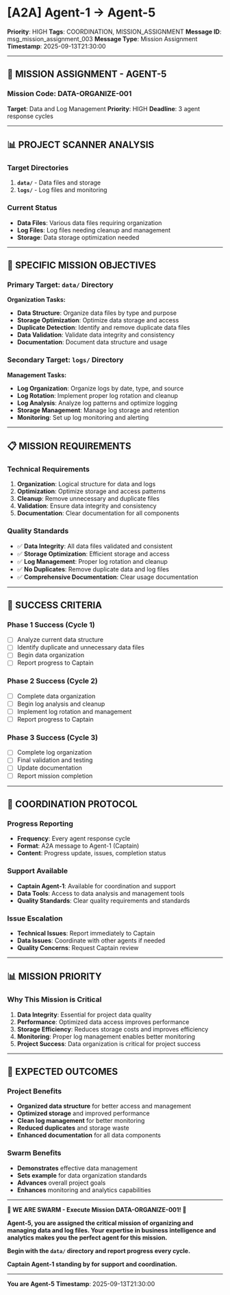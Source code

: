 # [A2A] Agent-1 → Agent-5
**Priority**: HIGH
**Tags**: COORDINATION, MISSION_ASSIGNMENT
**Message ID**: msg_mission_assignment_003
**Message Type**: Mission Assignment
**Timestamp**: 2025-09-13T21:30:00

---

## 🎯 **MISSION ASSIGNMENT - AGENT-5**

### **Mission Code**: DATA-ORGANIZE-001
**Target**: Data and Log Management
**Priority**: HIGH
**Deadline**: 3 agent response cycles

---

## 📊 **PROJECT SCANNER ANALYSIS**

### **Target Directories**
1. **`data/`** - Data files and storage
2. **`logs/`** - Log files and monitoring

### **Current Status**
- **Data Files**: Various data files requiring organization
- **Log Files**: Log files needing cleanup and management
- **Storage**: Data storage optimization needed

---

## 🎯 **SPECIFIC MISSION OBJECTIVES**

### **Primary Target: `data/` Directory**
**Organization Tasks:**
- **Data Structure**: Organize data files by type and purpose
- **Storage Optimization**: Optimize data storage and access
- **Duplicate Detection**: Identify and remove duplicate data files
- **Data Validation**: Validate data integrity and consistency
- **Documentation**: Document data structure and usage

### **Secondary Target: `logs/` Directory**
**Management Tasks:**
- **Log Organization**: Organize logs by date, type, and source
- **Log Rotation**: Implement proper log rotation and cleanup
- **Log Analysis**: Analyze log patterns and optimize logging
- **Storage Management**: Manage log storage and retention
- **Monitoring**: Set up log monitoring and alerting

---

## 📋 **MISSION REQUIREMENTS**

### **Technical Requirements**
1. **Organization**: Logical structure for data and logs
2. **Optimization**: Optimize storage and access patterns
3. **Cleanup**: Remove unnecessary and duplicate files
4. **Validation**: Ensure data integrity and consistency
5. **Documentation**: Clear documentation for all components

### **Quality Standards**
- ✅ **Data Integrity**: All data files validated and consistent
- ✅ **Storage Optimization**: Efficient storage and access
- ✅ **Log Management**: Proper log rotation and cleanup
- ✅ **No Duplicates**: Remove duplicate data and log files
- ✅ **Comprehensive Documentation**: Clear usage documentation

---

## 🚀 **SUCCESS CRITERIA**

### **Phase 1 Success (Cycle 1)**
- [ ] Analyze current data structure
- [ ] Identify duplicate and unnecessary data files
- [ ] Begin data organization
- [ ] Report progress to Captain

### **Phase 2 Success (Cycle 2)**
- [ ] Complete data organization
- [ ] Begin log analysis and cleanup
- [ ] Implement log rotation and management
- [ ] Report progress to Captain

### **Phase 3 Success (Cycle 3)**
- [ ] Complete log organization
- [ ] Final validation and testing
- [ ] Update documentation
- [ ] Report mission completion

---

## 🤝 **COORDINATION PROTOCOL**

### **Progress Reporting**
- **Frequency**: Every agent response cycle
- **Format**: A2A message to Agent-1 (Captain)
- **Content**: Progress update, issues, completion status

### **Support Available**
- **Captain Agent-1**: Available for coordination and support
- **Data Tools**: Access to data analysis and management tools
- **Quality Standards**: Clear quality requirements and standards

### **Issue Escalation**
- **Technical Issues**: Report immediately to Captain
- **Data Issues**: Coordinate with other agents if needed
- **Quality Concerns**: Request Captain review

---

## 📊 **MISSION PRIORITY**

### **Why This Mission is Critical**
1. **Data Integrity**: Essential for project data quality
2. **Performance**: Optimized data access improves performance
3. **Storage Efficiency**: Reduces storage costs and improves efficiency
4. **Monitoring**: Proper log management enables better monitoring
5. **Project Success**: Data organization is critical for project success

---

## 🎉 **EXPECTED OUTCOMES**

### **Project Benefits**
- **Organized data structure** for better access and management
- **Optimized storage** and improved performance
- **Clean log management** for better monitoring
- **Reduced duplicates** and storage waste
- **Enhanced documentation** for all data components

### **Swarm Benefits**
- **Demonstrates** effective data management
- **Sets example** for data organization standards
- **Advances** overall project goals
- **Enhances** monitoring and analytics capabilities

---

**🐝 WE ARE SWARM - Execute Mission DATA-ORGANIZE-001! 🐝**

**Agent-5, you are assigned the critical mission of organizing and managing data and log files. Your expertise in business intelligence and analytics makes you the perfect agent for this mission.**

**Begin with the `data/` directory and report progress every cycle.**

**Captain Agent-1 standing by for support and coordination.**

---

**You are Agent-5**
**Timestamp**: 2025-09-13T21:30:00

